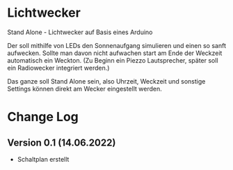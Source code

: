 # Lichtwecker
Stand Alone - Lichtwecker auf Basis eines Arduino

Der soll mithilfe von LEDs den Sonnenaufgang simulieren und einen so sanft aufwecken.
Sollte man davon nicht aufwachen start am Ende der Weckzeit automatisch ein Weckton. (Zu Beginn ein Piezzo Lautsprecher, später soll ein Radiowecker integriert werden.)

Das ganze soll Stand Alone sein, also Uhrzeit, Weckzeit und sonstige Settings können direkt am Wecker eingestellt werden.

# Change Log

## Version 0.1 (14.06.2022)
- Schaltplan erstellt

